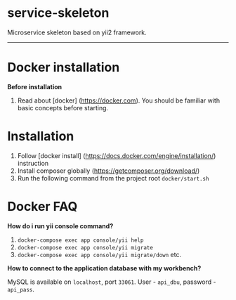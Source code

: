 # service-skeleton
Microservice skeleton based on yii2 framework.

---
# Docker installation
**Before installation**

1. Read about [docker] (https://docker.com). You should be familiar with basic concepts before starting.

# Installation
1. Follow [docker install] (https://docs.docker.com/engine/installation/) instruction
2. Install composer globally (https://getcomposer.org/download/)
3. Run the following command from the project root `docker/start.sh`
# Docker FAQ
**How do i run yii console command?**

1. `docker-compose exec app console/yii help`
2. `docker-compose exec app console/yii migrate`
3. `docker-compose exec app console/yii migrate/down`
etc.

**How to connect to the application database with my workbench?**

MySQL is available on `localhost`, port `33061`. User - `api_dbu`, password - `api_pass`.
